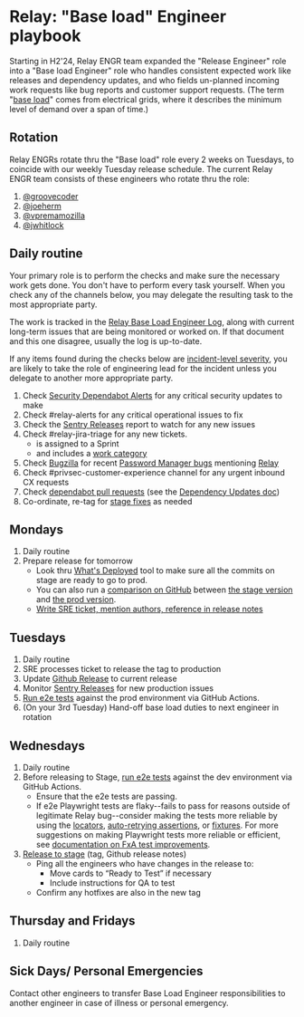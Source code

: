 # Relay: "Base load" Engineer playbook

Starting in H2'24, Relay ENGR team expanded the "Release Engineer" role into a "Base
load Engineer" role who handles consistent expected work like releases and dependency
updates, and who fields un-planned incoming work requests like bug reports and customer
support requests. (The term "[base load][]" comes from electrical grids, where it
describes the minimum level of demand over a span of time.)

[base load]: https://en.wikipedia.org/wiki/Base_load

## Rotation

Relay ENGRs rotate thru the "Base load" role every 2 weeks on Tuesdays, to coincide with
our weekly Tuesday release schedule. The current Relay ENGR team consists of these
engineers who rotate thru the role:

1. [@groovecoder](https://github.com/groovecoder)
1. [@joeherm](https://github.com/joeherm)
1. [@vpremamozilla](https://github.com/vpremamozilla)
1. [@jwhitlock](https://github.com/jwhitlock)

## Daily routine

Your primary role is to perform the checks and make sure the necessary work gets done.
You don't have to perform every task yourself. When you check any of the channels below,
you may delegate the resulting task to the most appropriate party.

The work is tracked in the [Relay Base Load Engineer Log][], along with current long-term
issues that are being monitored or worked on. If that document and this one disagree, usually
the log is up-to-date.

If any items found during the checks below are [incident-level severity][], you are
likely to take the role of engineering lead for the incident unless you delegate to
another more appropriate party.

1. Check [Security Dependabot Alerts][security-dependabot-alerts] for any critical
   security updates to make
1. Check #relay-alerts for any critical operational issues to fix
1. Check the [Sentry Releases][sentry-releases] report to watch for any new issues
1. Check #relay-jira-triage for any new tickets.
   - is assigned to a Sprint
   - and includes a [work category][work-categories]
1. Check [Bugzilla][bugzilla-passmgr-relay-1w] for recent [Password Manager bugs][bugzilla-passmgr] mentioning [Relay][bugzilla-passmgr-relay]
1. Check #privsec-customer-experience channel for any urgent inbound CX requests
1. Check [dependabot pull requests][dependabot-prs]
   (see the [Dependency Updates doc][dependency-updates-doc])
1. Co-ordinate, re-tag for [stage fixes][stage-fixes] as needed

[incident-level severity]: https://mozilla-hub.atlassian.net/wiki/spaces/MIR/pages/20512894/Incident+Severity+Levels

## Mondays

1. Daily routine
2. Prepare release for tomorrow
   - Look thru [What's Deployed][whats-deployed] tool to make sure all the
     commits on stage are ready to go to prod.
   - You can also run a [comparison on GitHub][github-compare] between [the stage
     version][stage-version] and [the prod version][prod-version].
   - [Write SRE ticket, mention authors, reference in release notes][release-to-prod]

## Tuesdays

1. Daily routine
2. SRE processes ticket to release the tag to production
3. Update [Github Release][github-releases] to current release
4. Monitor [Sentry Releases][sentry-releases] for new production issues
5. [Run e2e tests][run-e2e-tests] against the prod environment via GitHub Actions.
6. (On your 3rd Tuesday) Hand-off base load duties to next engineer in rotation

## Wednesdays

1. Daily routine
2. Before releasing to Stage, [run e2e tests][run-e2e-tests] against the dev environment via GitHub Actions.
   - Ensure that the e2e tests are passing.
   - If e2e Playwright tests are flaky--fails to pass for reasons outside of legitimate Relay bug--consider making the tests more reliable by using the [locators][playwright-locators], [auto-retrying assertions][playwright-auto-retrying-assertions], or [fixtures][playwright-fixtures]. For more suggestions on making Playwright tests more reliable or efficient, see [documentation on FxA test improvements][fxa-test-improvements].
3. [Release to stage][Release-to-stage] (tag, Github release notes)
   - Ping all the engineers who have changes in the release to:
     - Move cards to “Ready to Test” if necessary
     - Include instructions for QA to test
   - Confirm any hotfixes are also in the new tag

## Thursday and Fridays

1. Daily routine

## Sick Days/ Personal Emergencies

Contact other engineers to transfer Base Load Engineer responsibilities to another engineer in case of illness or personal emergency.

[security-dependabot-alerts]: https://github.com/mozilla/fx-private-relay/security/dependabot
[whats-deployed]: https://whatsdeployed.io/s/60j/mozilla/fx-private-relay
[github-compare]: https://github.com/mozilla/fx-private-relay/compare/
[stage-version]: https://stage.fxprivaterelay.nonprod.cloudops.mozgcp.net/__version__
[prod-version]: https://relay.firefox.com/__version__
[github-releases]: https://github.com/mozilla/fx-private-relay/releases
[run-e2e-tests]: https://github.com/mozilla/fx-private-relay/actions/workflows/playwright.yml
[playwright-locators]: https://playwright.dev/docs/locators
[playwright-auto-retrying-assertions]: https://playwright.dev/docs/test-assertions#auto-retrying-assertions
[playwright-fixtures]: https://playwright.dev/docs/test-fixtures
[fxa-test-improvements]: https://docs.google.com/presentation/d/1dSASq9xcaA8DuQM_1_Ab6q5_ScBpvqI9NPHvovkA-wU/edit#slide=id.g276e3207c4d_1_427
[release-to-stage]: https://github.com/mozilla/fx-private-relay/blob/main/docs/release_process.md#release-to-stage
[sentry-releases]: https://mozilla.sentry.io/releases/
[stage-fixes]: https://github.com/mozilla/fx-private-relay/blob/main/docs/release_process.md#stage-fixes
[release-to-prod]: https://github.com/mozilla/fx-private-relay/blob/main/docs/release_process.md#release-to-prod
[dependabot-prs]: https://github.com/mozilla/fx-private-relay/pulls/app%2Fdependabot
[dependency-updates-doc]: https://github.com/mozilla/fx-private-relay/blob/main/docs/dependency-updates.md
[bugzilla-passmgr-relay-1w]: https://bugzilla.mozilla.org/buglist.cgi?list_id=17370610&classification=Client%20Software&classification=Developer%20Infrastructure&classification=Components&classification=Server%20Software&classification=Other&short_desc=relay&component=Password%20Manager&resolution=---&query_format=advanced&short_desc_type=allwordssubstr&product=Toolkit&chfieldfrom=-1w&chfield=%5BBug%20creation%5D
[bugzilla-passmgr-relay]: https://bugzilla.mozilla.org/buglist.cgi?component=Password%20Manager&list_id=17381002&short_desc_type=allwordssubstr&query_format=advanced&resolution=---&short_desc=Relay&product=Toolkit
[bugzilla-passmgr]: https://bugzilla.mozilla.org/buglist.cgi?product=Toolkit&component=Password%20Manager&resolution=---&list_id=17380991
[work-categories]: https://docs.google.com/document/d/1fgcParg78LZkhsZSwFWkPBWeibNF7TYAHLQ9a2VKHU0/edit?tab=t.0#heading=h.ymszsodqgebv
[Relay Base Load Engineer Log]: https://docs.google.com/document/d/1eftTFds1Z2smDqPvcYSwFacQ26nynsMbvW1TUB--4FA/edit?usp=sharing
